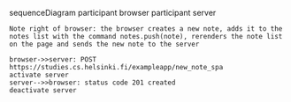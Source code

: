 sequenceDiagram
    participant browser
    participant server

    Note right of browser: the browser creates a new note, adds it to the notes list with the command notes.push(note), rerenders the note list on the page and sends the new note to the server

    browser->>server: POST https://studies.cs.helsinki.fi/exampleapp/new_note_spa
    activate server
    server-->>browser: status code 201 created
    deactivate server


